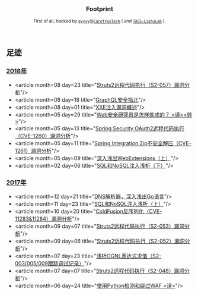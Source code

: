 <p align="center">
  <!-- <a href="https://github.com/gyyyy/footprint/">
    <img src="" alt="">
  </a> -->

  <h3 align="center">Footprint</h3>

  <p align="center">
    <sub>First of all, hacked by <a href="https://github.com/gyyyy/"><code>gyyyy</code></a>@<a href="https://github.com/CarefreeTech/"><code>CarefreeTech</code></a> ( and <a href="http://lab.tass.com.cn/"><code>TASS-LiehuLab</code></a> ).</sub>
  </p>
</p>

<br>

## 足迹

### [2018年](articles/2018/README.md)

- &lt;article month=08 day=23 title=&quot;[Struts2远程代码执行（S2-057）漏洞分析](articles/2018/apache-struts2-s2-057-rce.md)&quot;/&gt;
- &lt;article month=08 day=18 title=&quot;[GraphQL安全指北](articles/2018/graphql-security-overview.md)&quot;/&gt;
- &lt;article month=08 day=01 title=&quot;[XXE注入漏洞概述](articles/2018/xxe-injection-overview.md)&quot;/&gt;
- &lt;article month=05 day=29 title=&quot;[Web安全研究员是怎样炼成的？ <译><转>](articles/2018/so-you-want-to-be-a-web-security-researcher.md)&quot;/&gt;
- &lt;article month=05 day=13 title=&quot;[Spring Security OAuth2远程代码执行（CVE-1260）漏洞分析](articles/2018/spring-security-oauth2-approval-rce.md)&quot;/&gt;
- &lt;article month=05 day=11 title=&quot;[Spring Integration Zip不安全解压（CVE-1261）漏洞分析](articles/2018/spring-integration-zip-unsafe-unzip.md)&quot;/&gt;
- &lt;article month=05 day=09 title=&quot;[深入浅出WebExtensions（上）](articles/2018/head-first-webextensions-01.md)&quot;/&gt;
- &lt;article month=02 day=06 title=&quot;[SQL和NoSQL注入浅析（下）](articles/2018/sql-vs-nosql-injection-02.md)&quot;/&gt;

### [2017年](articles/2017/README.md)

- &lt;article month=12 day=21 title=&quot;[DNS解析器，深入浅出Go语言](articles/2017/head-first-golang-with-dns-parser.md)&quot;/&gt;
- &lt;article month=11 day=23 title=&quot;[SQL和NoSQL注入浅析（上）](articles/2017/sql-vs-nosql-injection-01.md)&quot;/&gt;
- &lt;article month=10 day=20 title=&quot;[ColdFusion反序列化（CVE-11283&11284）漏洞分析](articles/2017/adobe-coldfusion-apsb17-30-rce.md)&quot;/&gt;
- &lt;article month=09 day=07 title=&quot;[Struts2远程代码执行（S2-053）漏洞分析](articles/2017/apache-struts2-s2-053-rce.md)&quot;/&gt;
- &lt;article month=09 day=06 title=&quot;[Struts2远程代码执行（S2-052）漏洞分析](articles/2017/apache-struts2-s2-052-rce.md)&quot;/&gt;
- &lt;article month=07 day=23 title=&quot;[浅析OGNL表达式求值（S2-003/005/009跟踪调试记录）](articles/2017/about-ognl-expression-evaluation.md)&quot;/&gt;
- &lt;article month=07 day=07 title=&quot;[Struts2远程代码执行（S2-048）漏洞分析](articles/2017/apache-struts2-s2-048-rce.md)&quot;/&gt;
- &lt;article month=06 day=24 title=&quot;[使用Python检测和绕过WAF <译>](articles/2017/python-detect-and-bypass-web-application-firewall.md)&quot;/&gt;